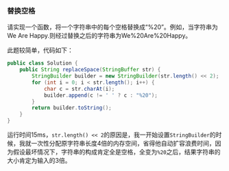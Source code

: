 ### 替换空格

请实现一个函数，将一个字符串中的每个空格替换成“%20”。例如，当字符串为We Are Happy.则经过替换之后的字符串为We%20Are%20Happy。

此题较简单，代码如下：

```java
public class Solution {
    public String replaceSpace(StringBuffer str) {
        StringBuilder builder = new StringBuilder(str.length() << 2);
        for (int i = 0; i < str.length(); i++) {
            char c = str.charAt(i);
            builder.append(c != ' ' ? c : "%20");
        }
        return builder.toString();
    }
}
```

运行时间15ms，`str.length() << 2`的原因是，我一开始设置`StringBuilder`的时候，我就一次性分配原字符串长度4倍的内存空间，省得他自动扩容浪费时间，因为假设最坏情况下，字符串的构成肯定全是空格，全变为`%20`之后，结果字符串的大小肯定为输入的3倍。

